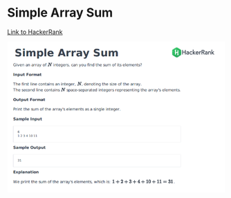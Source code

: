 # Simple Array Sum

[Link to HackerRank](https://www.hackerrank.com/challenges/simple-array-sum)

![Problem Statement](./Problem_Statement/Problem_Statement.PNG "Problem Statement")
